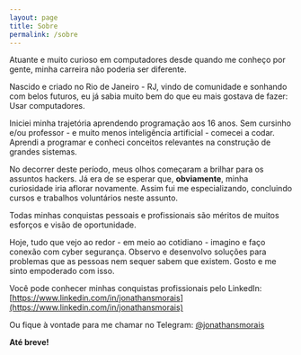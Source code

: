 ```yaml
---
layout: page
title: Sobre
permalink: /sobre
---
```


Atuante e muito curioso em computadores desde quando me conheço por gente, minha carreira não poderia ser diferente.

Nascido e criado no Rio de Janeiro - RJ, vindo de comunidade e sonhando com belos futuros, eu já sabia muito bem do  que eu mais gostava de fazer: Usar computadores.

Iniciei minha trajetória aprendendo programação aos 16 anos. Sem cursinho e/ou professor - e muito menos inteligência artificial - comecei a codar.  Aprendi a programar e conheci conceitos relevantes na construção de grandes sistemas.

No decorrer deste período, meus olhos começaram a brilhar para os assuntos hackers. Já era de se esperar que, **obviamente**, minha curiosidade iria aflorar novamente. Assim fui me especializando, concluindo cursos e trabalhos voluntários neste assunto.

Todas minhas conquistas pessoais e profissionais são méritos de muitos esforços e visão de oportunidade.

Hoje, tudo que vejo ao redor - em meio ao cotidiano - imagino e faço conexão com cyber segurança. Observo e desenvolvo soluções para problemas que as pessoas nem sequer sabem que existem. Gosto e me sinto empoderado com isso.

Você pode conhecer minhas conquistas profissionais pelo LinkedIn:
[https://www.linkedin.com/in/jonathansmorais](https://www.linkedin.com/in/jonathansmorais)

Ou fique à vontade para me chamar no Telegram: [@jonathansmorais](https://t.me/jonathansmorais)

**Até breve!**
